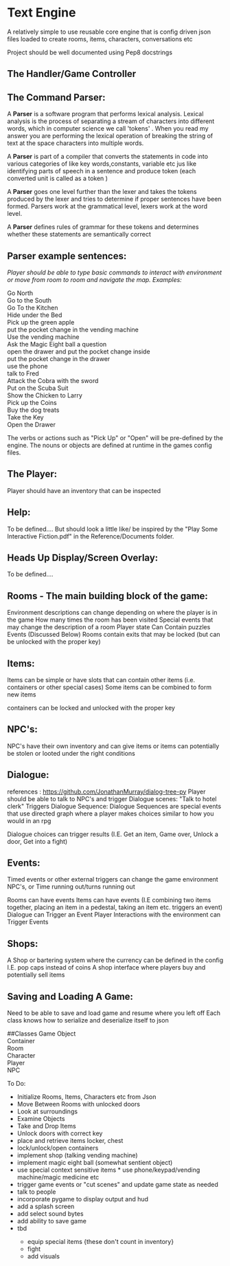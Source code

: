 # Text Engine
A relatively simple to use reusable core engine 
that is config driven json files loaded to create rooms, items, characters, conversations etc

Project should be well documented using Pep8 docstrings


The Handler/Game Controller
---------------------------

The Command Parser:
------------------


<p>A <b>Parser</b> is a software program that performs lexical analysis.  Lexical analysis is the process of separating a stream 
of characters into different words, which in computer science we call 'tokens' . When you read my answer you are 
performing the lexical operation of breaking the string of text at the space characters into multiple words.
</p>

<p>A <b>Parser</b> is part of a compiler that converts the statements in code into various categories of like key words,constants,
variable etc jus like identifying parts of speech in a sentence and produce token (each converted unit is called as a token )
</p>


<p>
A <b>Parser</b> goes one level further than the lexer and takes the tokens produced by the lexer and tries to determine if 
proper sentences have been formed.  Parsers work at the grammatical level, lexers work at the word level.
</p>

<p>A <b>Parser</b> defines rules of grammar for these tokens and determines whether these statements are semantically correct</p>

Parser example sentences:
------------------------
<p><i>Player should be able to type basic commands to interact with environment or move from room to room and 
navigate the map. Examples:</i></p>

Go North  
Go to the South  
Go To the Kitchen  
Hide under the Bed  
Pick up the green apple  
put the pocket change in the vending machine  
Use the vending machine  
Ask the Magic Eight ball a question  
open the drawer and put the pocket change inside  
put the pocket change in the drawer  
use the phone  
talk to Fred  
Attack the Cobra with the sword  
Put on the Scuba Suit  
Show the Chicken to Larry  
Pick up the Coins  
Buy the dog treats  
Take the Key  
Open the Drawer  

<p>The verbs or actions such as "Pick Up" or "Open" will be pre-defined by the engine.
The nouns or objects are defined at runtime in the games config files.
</p>


The Player:
----------
Player should have an inventory that can be inspected

Help:
--------------
To be defined....  But should look a little like/ be inspired by the "Play Some Interactive Fiction.pdf" in the
Reference/Documents folder.

Heads Up Display/Screen Overlay:
--------------------------------
To be defined....



Rooms - The main building block of the game:
-------------------------------------------

Environment descriptions can change depending on where the player is in the game
How many times the room has been visited
Special events that may change the description of a room
Player state
Can Contain puzzles
Events (Discussed Below)
Rooms contain exits that may be locked (but can be unlocked with the proper key)

Items:
-------------------
Items can be simple or have slots that can contain other items (i.e. containers or other special cases)
Some items can be combined to form new items

containers can be locked and unlocked with the proper key

NPC's:
------------------
NPC's have their own inventory and can give items or items can potentially be stolen or looted under the right conditions


Dialogue:
--------------------

references : https://github.com/JonathanMurray/dialog-tree-py
Player should be able to talk to NPC's and trigger Dialogue scenes:
"Talk to hotel clerk" 
Triggers Dialogue Sequence:
Dialogue Sequences are special events that use directed graph where a player makes choices
similar to how you would in an rpg

Dialogue choices can trigger results (I.E. Get an item, Game over, Unlock a door, Get into a fight)

Events:
------------
Timed events or other external triggers can change the game environment 
NPC's, or Time running out/turns running out

Rooms can have events
Items can have events (I.E combining two items together, placing an item in a pedestal, taking an item etc. triggers an event)
Dialogue can Trigger an Event
Player Interactions with the environment can Trigger Events


Shops:
-------------
A Shop or bartering system where the currency can be defined in the config
I.E. pop caps instead of coins 
A shop interface where players buy and potentially sell items


Saving and Loading A Game:
--------------------------
Need to be able to save and load game and resume where you left off
Each class knows how to serialize and deserialize itself to json




##Classes
Game Object  
Container  
Room  
Character  
Player  
NPC  



To Do:  

<ul>
<li>Initialize Rooms, Items, Characters etc from Json</li>
<li>Move Between Rooms with unlocked doors</li> 
<li>Look at surroundings</li> 
<li>Examine Objects</li> 
<li>Take and Drop Items</li> 
<li>Unlock doors with correct key</li> 
<li>place and retrieve items locker, chest</li> 
<li>lock/unlock/open containers</li>
<li>implement shop (talking vending machine)</li>
<li>implement magic eight ball (somewhat sentient object)</li>
<li>use special context sensitive items * use phone/keypad/vending machine/magic medicine etc</li>
<li>trigger game events or "cut scenes" and update game state as needed</li>
<li>talk to people</li>
<li>incorporate pygame to display output and hud</li>
<li>add a splash screen</li>
<li>add select sound bytes</li>
<li>add ability to save game</li>
<li>tbd</li>
  <ul>
   <li>equip special items {these don't count in inventory}</li>
   <li>fight</li>
   <li>add visuals</li>
  </ul>
</ul>
     
